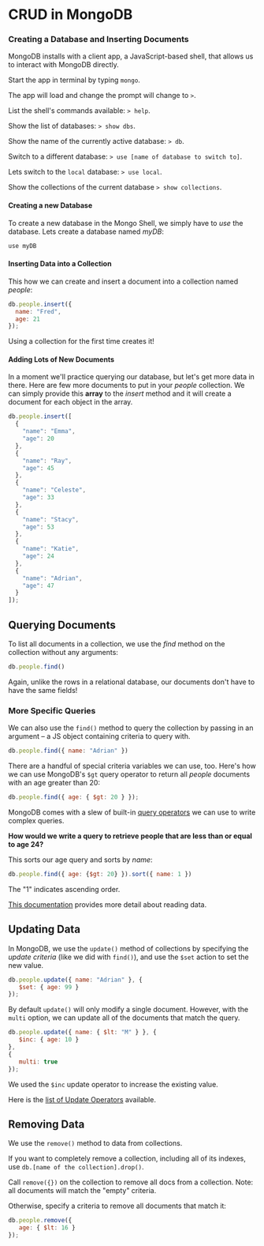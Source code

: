 # CRUD in MongoDB

### Creating a Database and Inserting Documents

MongoDB installs with a client app, a JavaScript-based shell, that allows us to interact with MongoDB directly.

Start the app in terminal by typing `mongo`.

The app will load and change the prompt will change to `>`.

List the shell's commands available: `> help`.

Show the list of databases: `> show dbs`.

Show the name of the currently active database: `> db`.

Switch to a different database: `> use [name of database to switch to]`.

Lets switch to the `local` database: `> use local`.

Show the collections of the current database `> show collections`.

#### Creating a new Database

To create a new database in the Mongo Shell, we simply have to _use_ the database. Lets create a database named _myDB_:

```zsh
use myDB
```

#### Inserting Data into a Collection

This how we can create and insert a document into a collection named _people_:

```js
db.people.insert({
  name: "Fred",
  age: 21
});
```

Using a collection for the first time creates it!

#### Adding Lots of New Documents

In a moment we'll practice querying our database, but let's get more data in there. Here are few more documents to put in your _people_ collection. We can simply provide this **array** to the _insert_ method and it will create a document for each object in the array.

```javascript
db.people.insert([
  {
    "name": "Emma",
    "age": 20
  },
  {
    "name": "Ray",
    "age": 45
  },
  {
    "name": "Celeste",
    "age": 33
  },
  {
    "name": "Stacy",
    "age": 53
  },
  {
    "name": "Katie",
    "age": 24
  },
  {
    "name": "Adrian",
    "age": 47
  }
]);
```

## Querying Documents

To list all documents in a collection, we use the _find_ method on the collection without any arguments:

```js
db.people.find()
```

Again, unlike the rows in a relational database, our documents don't have to have the same fields!

### More Specific Queries

We can also use the `find()` method to query the collection by passing in an argument – a JS object containing criteria to query with.

```js
db.people.find({ name: "Adrian" })
```

There are a handful of special criteria variables we can use, too. Here's how we can use MongoDB's `$gt` query operator to return all _people_ documents with an age greater than 20:

```js
db.people.find({ age: { $gt: 20 } });
```

MongoDB comes with a slew of built-in [query operators](http://docs.mongodb.org/manual/reference/operator/query/#query-selectors) we can use to write complex queries.

**How would we write a query to retrieve people that are less than or equal to age 24?**

This sorts our age query and sorts by _name_:

```js
db.people.find({ age: {$gt: 20} }).sort({ name: 1 })
```

The "1" indicates ascending order.

[This documentation](http://docs.mongodb.org/manual/core/read-operations-introduction/) provides more detail about reading data.

## Updating Data

In MongoDB, we use the `update()` method of collections by specifying the _update criteria_ \(like we did with `find()`\), and use the `$set` action to set the new value.

```js
db.people.update({ name: "Adrian" }, {
   $set: { age: 99 } 
});
```

By default `update()` will only modify a single document. However, with the `multi` option, we can update all of the documents that match the query.

```js
db.people.update({ name: { $lt: "M" } }, { 
   $inc: { age: 10 } 
}, 
{ 
   multi: true 
});
```

We used the `$inc` update operator to increase the existing value.

Here is the [list of Update Operators](http://docs.mongodb.org/manual/reference/operator/update/) available.

## Removing Data

We use the `remove()` method to data from collections.

If you want to completely remove a collection, including all of its indexes, use `db.[name of the collection].drop()`.

Call `remove({})` on the collection to remove all docs from a collection. Note: all documents will match the "empty" criteria.

Otherwise, specify a criteria to remove all documents that match it:

```js
db.people.remove({ 
   age: { $lt: 16 } 
});
```


